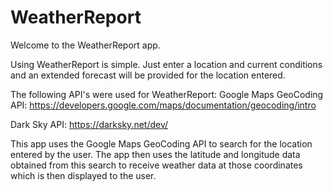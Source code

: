 # WeatherReport

Welcome to the WeatherReport app.

Using WeatherReport is simple. Just enter a location and 
current conditions and an extended forecast will be provided
for the location entered.

The following API's were used for WeatherReport:
Google Maps GeoCoding API: https://developers.google.com/maps/documentation/geocoding/intro

Dark Sky API: https://darksky.net/dev/

This app uses the Google Maps GeoCoding API to search for the location entered by the
user. The app then uses the latitude and longitude data obtained from this search
to receive weather data at those coordinates which is then displayed to the user.
